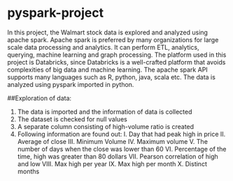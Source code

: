 # pyspark-project
In this project, the Walmart stock data is explored and analyzed using apache spark.
Apache spark is preferred by many organizations for large scale data processing and analytics. It can perform ETL, analytics, querying, machine learning and graph processing. 
The platform used in this project is Databricks, since Databricks is a well-crafted platform that avoids complexities of big data and machine learning. The apache spark API supports many languages such as R, python, java, scala etc. The data is analyzed using pyspark imported in python.

##Exploration of data:
1.	The data is imported and the information of data is collected 
2.	The dataset is checked for null values
3.	A separate column consisting of high-volume ratio is created
4.	Following information are found out:
I.	 Day that had peak high in price
II.	Average of close
III.	Minimum Volume
IV.	Maximum volume
V.	The number of days when the close was lower than 60
VI.	Percentage of the time, high was greater than 80 dollars
VII.	Pearson correlation of high and low
VIII.	Max high per year
IX.	Max high per month
X.	Distinct months
